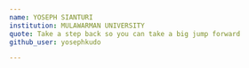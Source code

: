 ```yaml
---
name: YOSEPH SIANTURI 
institution: MULAWARMAN UNIVERSITY
quote: Take a step back so you can take a big jump forward
github_user: yosephkudo

---
```

